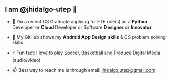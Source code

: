
## I am @jhidalgo-utep 👋 

- 👀 I’m a recent CS Graduate applying for FTE role(s) as a **Python** Developer or **Cloud** Developer or Software **Designer** or **Innovator**
 
- 🔭 My GitHub shows my **Android App Design skills** & CS problem solving skills
 
- ⚡ Fun fact: I love to play Soccer, Basketball and Produce Digital Media (audio/video)
 
- 📫 Best way to reach me is through email: jhidalgo.utep@gmail.com
